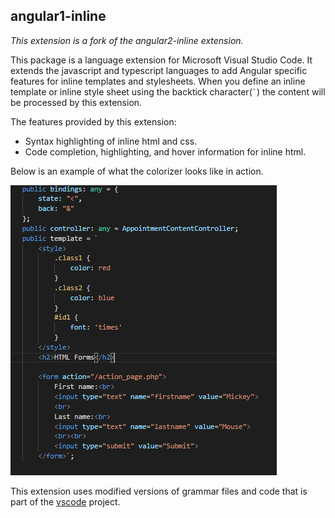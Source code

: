 ## angular1-inline

*This extension is a fork of the angular2-inline extension.*

This package is a language extension for Microsoft Visual Studio Code.  It extends the javascript and
typescript languages to add Angular specific features for inline templates and stylesheets.
When you define an inline template or inline style sheet using the backtick character(`` ` ``) the
content will be processed by this extension.

The features provided by this extension:
* Syntax highlighting of inline html and css.
* Code completion, highlighting, and hover information for inline html.

Below is an example of what the colorizer looks like in action.

![Image of Example](images/example.png)

This extension uses modified versions of grammar files and code that is part of
the [vscode](https://github.com/Microsoft/vscode) project.

